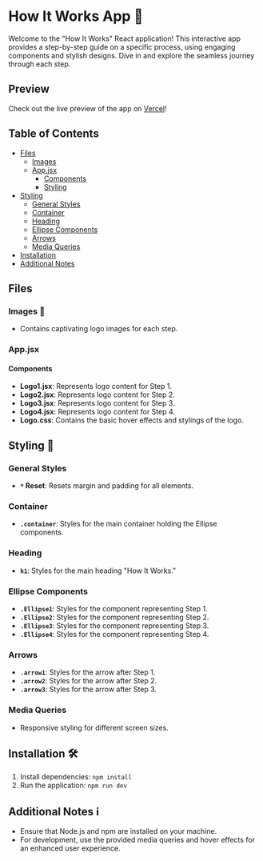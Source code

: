 # How It Works App 🚀

Welcome to the "How It Works" React application! This interactive app provides a step-by-step guide on a specific process, using engaging components and stylish designs. Dive in and explore the seamless journey through each step.

## Preview

Check out the live preview of the app on [Vercel](https://beesi-assignment-rahil1202.vercel.app)!

## Table of Contents

- [Files](#files)
  - [Images](#images)
  - [App.jsx](#appjsx)
    - [Components](#components)
    - [Styling](#styling)
- [Styling](#styling-1)
  - [General Styles](#general-styles)
  - [Container](#container)
  - [Heading](#heading)
  - [Ellipse Components](#ellipse-components)
  - [Arrows](#arrows)
  - [Media Queries](#media-queries)
- [Installation](#installation)
- [Additional Notes](#additional-notes)

## Files

### Images 📸
- Contains captivating logo images for each step.

### App.jsx

#### Components

- **Logo1.jsx**: Represents logo content for Step 1.
- **Logo2.jsx**: Represents logo content for Step 2.
- **Logo3.jsx**: Represents logo content for Step 3.
- **Logo4.jsx**: Represents logo content for Step 4.
- **Logo.css**: Contains the basic hover effects and stylings of the logo.

## Styling 🎨

### General Styles

- **`*` Reset**: Resets margin and padding for all elements.

### Container

- **`.container`**: Styles for the main container holding the Ellipse components.

### Heading

- **`h1`**: Styles for the main heading "How It Works."

### Ellipse Components

- **`.Ellipse1`**: Styles for the component representing Step 1.
- **`.Ellipse2`**: Styles for the component representing Step 2.
- **`.Ellipse3`**: Styles for the component representing Step 3.
- **`.Ellipse4`**: Styles for the component representing Step 4.

### Arrows

- **`.arrow1`**: Styles for the arrow after Step 1.
- **`.arrow2`**: Styles for the arrow after Step 2.
- **`.arrow3`**: Styles for the arrow after Step 3.

### Media Queries

- Responsive styling for different screen sizes.

## Installation 🛠️

1. Install dependencies: `npm install`
2. Run the application: `npm run dev`

## Additional Notes ℹ️

- Ensure that Node.js and npm are installed on your machine.
- For development, use the provided media queries and hover effects for an enhanced user experience.
